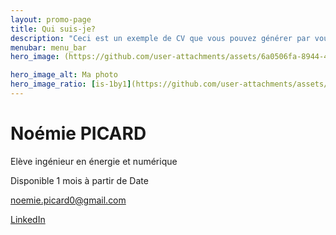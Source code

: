 ```yaml
---
layout: promo-page
title: Qui suis-je?
description: "Ceci est un exemple de CV que vous pouvez générer par vous-même"
menubar: menu_bar
hero_image: (https://github.com/user-attachments/assets/6a0506fa-8944-4fe5-9df2-3710633b05e9)

hero_image_alt: Ma photo
hero_image_ratio: [is-1by1](https://github.com/user-attachments/assets/6a0506fa-8944-4fe5-9df2-3710633b05e9)
---
```


# Noémie PICARD
Elève ingénieur en énergie et numérique


Disponible 1 mois à partir de Date

[noemie.picard0@gmail.com](mailto:noemie.picard0@gmail.com)

[LinkedIn](https://www.linkedin.com/in/Prenom.Nom)


